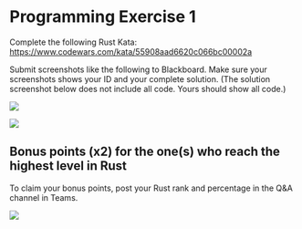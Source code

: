 # Programming Exercise 1

Complete the following Rust Kata:
https://www.codewars.com/kata/55908aad6620c066bc00002a

Submit screenshots like the following to Blackboard. Make sure your screenshots shows your ID and your complete solution. (The solution screenshot below does not include all code. Yours should show all code.)

![](https://i.imgur.com/ZSilFt9.png)

![](https://i.imgur.com/igRrP91.png)

## Bonus points (x2) for the one(s) who reach the highest level in Rust

To claim your bonus points, post your Rust rank and percentage in the Q&A channel in Teams.

![](https://i.imgur.com/oJNrVRV.png)

